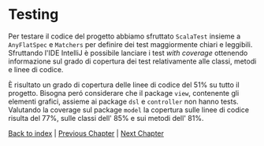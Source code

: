 # Testing

Per testare il codice del progetto abbiamo sfruttato `ScalaTest` insieme a `AnyFlatSpec`
e `Matchers` per definire dei test maggiormente chiari e leggibili. 
Sfruttando l'IDE IntelliJ è possibile lanciare i test *with coverage* ottenendo
informazione sul grado di copertura dei test relativamente alle classi, metodi
e linee di codice.

È risultato un grado di copertura delle linee di codice del 51% su tutto il progetto.
Bisogna peró considerare che il package `view`, contenente gli elementi grafici, assieme ai package
`dsl` e `controller` non hanno tests. Valutando la coverage sul package `model` la
copertura sulle linee di codice risulta del 77%, sulle classi dell' 85% e sui metodi dell' 81%.

[Back to index](../index.md) |
[Previous Chapter](../5-implementation/impl.md) |
[Next Chapter](../7-conclusion/end.md)
